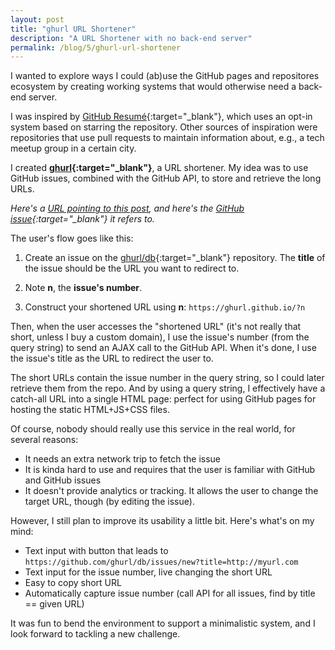 ```yaml
---
layout: post
title: "ghurl URL Shortener"
description: "A URL Shortener with no back-end server"
permalink: /blog/5/ghurl-url-shortener
---
```


I wanted to explore ways I could (ab)use the GitHub pages and
repositores ecosystem by creating working systems that would otherwise
need a back-end server.

I was inspired by [GitHub Resumé](https://github.com/resume/resume.github.com){:target="_blank"},
which uses an opt-in system based on starring the repository. Other sources of
inspiration were repositories that use pull requests to maintain information about,
e.g., a tech meetup group in a certain city.

I created **[ghurl](http://ghurl.github.io/){:target="_blank"}**, a URL shortener. My idea was
to use GitHub issues, combined with the GitHub API, to store and retrieve the long URLs.

*Here's a [URL pointing to this post](http://ghurl.github.io/?6), and here's
the [GitHub issue](https://github.com/ghurl/db/issues/6){:target="_blank"} it refers to.*

The user's flow goes like this:

1. Create an issue on the [ghurl/db](https://github.com/ghurl/db/issues){:target="_blank"} repository.
   The **title** of the issue should be the URL you want to redirect to.

2. Note **n**, the **issue's number**.

3. Construct your shortened URL using **n**:
   `https://ghurl.github.io/?n`

Then, when the user accesses the "shortened URL" (it's not really that short,
unless I buy a custom domain), I use the issue's number (from the query string)
to send an AJAX call to the GitHub API. When it's done, I use the issue's title as the
URL to redirect the user to.

The short URLs contain the issue number in the query string, so
I could later retrieve them from the repo. And by using a query string,
I effectively have a catch-all URL into a single HTML page: perfect
for using GitHub pages for hosting the static HTML+JS+CSS files.

Of course, nobody should really use this service in the real world, for several reasons:

* It needs an extra network trip to fetch the issue
* It is kinda hard to use and requires that the user is familiar with GitHub and GitHub issues
* It doesn't provide analytics or tracking. It allows the user to change the target URL, though (by editing
the issue).

However, I still plan to improve its usability a little bit. Here's what's on my mind:

* Text input with button that leads to `https://github.com/ghurl/db/issues/new?title=http://myurl.com`
* Text input for the issue number, live changing the short URL
* Easy to copy short URL
* Automatically capture issue number (call API for all issues, find by title == given URL)

It was fun to bend the environment to support a minimalistic system, and I look forward
to tackling a new challenge.

